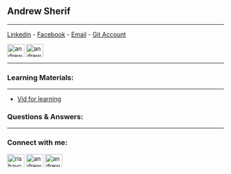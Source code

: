 ## Andrew Sherif
---
[Linkedin](https://www.linkedin.com/in/andrewgobrial) - [Facebook](https://www.facebook.com/andrew.sherif.900) - [Email](andrew.gobrial@protonmail.com) - [Git Account](https://github.com/Andrewzz1)

<a href="https://www.linkedin.com/in/andrewgobrial" target="blank"><img align="center" src="https://cdn.jsdelivr.net/npm/simple-icons@3.0.1/icons/linkedin.svg" alt="andrewgobrial" height="30" width="40" /></a>
<a href="https://www.instagram.com/andrew_sheriif/" target="blank"><img align="center" src="https://cdn.jsdelivr.net/npm/simple-icons@3.0.1/icons/instagram.svg" alt="andrew_sheriif" height="30" width="40" /></a>

---
### Learning Materials:
---
- [Vid for learning](https://youtu.be/RGOj5yH7evk)
### Questions & Answers:
---
<h3 align="left">Connect with me:</h3>
<p align="left">
<a href="https://twitter.com/rishavchanda" target="blank"><img align="center" src="https://raw.githubusercontent.com/rahuldkjain/github-profile-readme-generator/master/src/images/icons/Social/twitter.svg" alt="rishavchanda" height="30" width="40" /></a>
<a href="https://www.linkedin.com/in/andrewgobrial" target="blank"><img align="center" src="https://raw.githubusercontent.com/rahuldkjain/github-profile-readme-generator/master/src/images/icons/Social/linked-in-alt.svg" alt="andrewgobrial" height="30" width="40" /></a>
<a href="https://www.instagram.com/andrew_sheriif/" target="blank"><img align="center" src="https://raw.githubusercontent.com/rahuldkjain/github-profile-readme-generator/master/src/images/icons/Social/instagram.svg" alt="andrew_sheriif" height="30" width="40" /></a>
